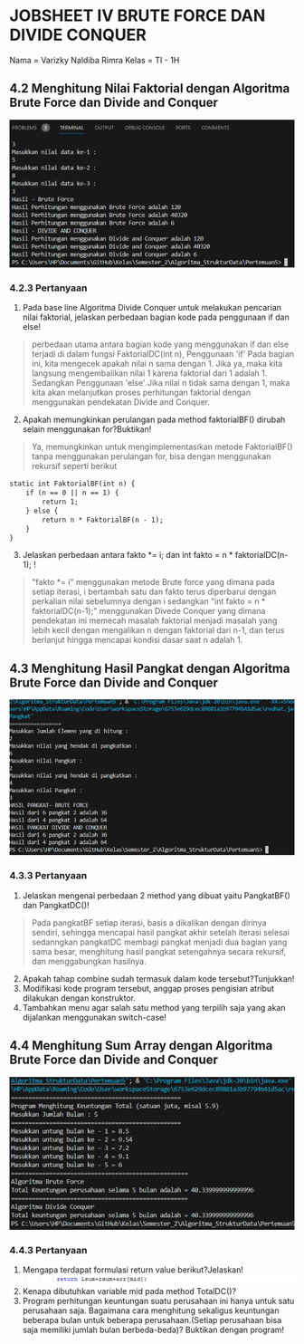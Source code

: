 # JOBSHEET IV BRUTE FORCE DAN DIVIDE CONQUER
Nama = Varizky Naldiba Rimra
Kelas  = TI - 1H
## 4.2 Menghitung Nilai Faktorial dengan Algoritma Brute Force dan Divide and Conquer
![alt text](image.png)
### 4.2.3 Pertanyaan
1. Pada base line Algoritma Divide Conquer untuk melakukan pencarian nilai faktorial, jelaskan
perbedaan bagian kode pada penggunaan if dan else!
> perbedaan utama antara bagian kode yang menggunakan if dan else terjadi di dalam fungsi FaktorialDC(int n), Penggunaan 'if' Pada bagian ini, kita mengecek apakah nilai n sama dengan 1. Jika ya, maka kita langsung mengembalikan nilai 1 karena faktorial dari 1 adalah 1. Sedangkan Penggunaan 'else' Jika nilai n tidak sama dengan 1, maka kita akan melanjutkan proses perhitungan faktorial dengan menggunakan pendekatan Divide and Conquer.

2. Apakah memungkinkan perulangan pada method faktorialBF() dirubah selain menggunakan
for?Buktikan!
> Ya, memungkinkan untuk mengimplementasikan metode FaktorialBF() tanpa menggunakan perulangan for, bisa dengan menggunakan rekursif seperti berikut 
```
static int FaktorialBF(int n) {
    if (n == 0 || n == 1) {
        return 1;
    } else {
        return n * FaktorialBF(n - 1);
    }
}
```
3. Jelaskan perbedaan antara fakto *= i; dan int fakto = n * faktorialDC(n-1); !
> "fakto *= i" menggunakan metode Brute force yang dimana pada setiap iterasi, i bertambah satu dan fakto terus diperbarui dengan perkalian nilai sebelumnya dengan i sedangkan "int fakto = n * faktorialDC(n-1);" menggunakan Divede Conquer yang dimana pendekatan ini memecah masalah faktorial menjadi masalah yang lebih kecil dengan mengalikan n dengan faktorial dari n-1, dan terus berlanjut hingga mencapai kondisi dasar saat n adalah 1.

## 4.3 Menghitung Hasil Pangkat dengan Algoritma Brute Force dan Divide and Conquer
![alt text](image-1.png)
### 4.3.3 Pertanyaan
1. Jelaskan mengenai perbedaan 2 method yang dibuat yaitu PangkatBF() dan PangkatDC()!
> Pada pangkatBF setiap iterasi, basis a dikalikan dengan dirinya sendiri, sehingga mencapai hasil pangkat akhir setelah iterasi selesai sedanngkan pangkatDC membagi pangkat menjadi dua bagian yang sama besar, menghitung hasil pangkat setengahnya secara rekursif, dan menggabungkan hasilnya.

2. Apakah tahap combine sudah termasuk dalam kode tersebut?Tunjukkan!
3. Modifikasi kode program tersebut, anggap proses pengisian atribut dilakukan dengan
konstruktor.
4. Tambahkan menu agar salah satu method yang terpilih saja yang akan dijalankan menggunakan
switch-case!

## 4.4 Menghitung Sum Array dengan Algoritma Brute Force dan Divide and Conquer
![alt text](image-2.png)
### 4.4.3 Pertanyaan
1. Mengapa terdapat formulasi return value berikut?Jelaskan!
![alt text](image-3.png)
2. Kenapa dibutuhkan variable mid pada method TotalDC()?
3. Program perhitungan keuntungan suatu perusahaan ini hanya untuk satu perusahaan saja.
Bagaimana cara menghitung sekaligus keuntungan beberapa bulan untuk beberapa
perusahaan.(Setiap perusahaan bisa saja memiliki jumlah bulan berbeda-beda)? Buktikan
dengan program!